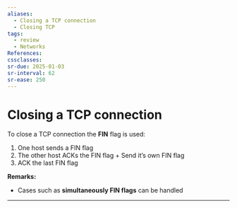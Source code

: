 ```yaml
---
aliases:
  - Closing a TCP connection
  - Closing TCP
tags:
  - review
  - Networks
References: 
cssclasses:
sr-due: 2025-01-03
sr-interval: 62
sr-ease: 250
---
```

# Closing a TCP connection

To close a TCP connection the **FIN** flag is used: 

1. One host sends a FIN flag
2. The other host ACKs the FIN flag + Send it’s own FIN flag
3. ACK the last FIN flag

**Remarks:**
+ Cases such as **simultaneously FIN flags** can be handled
***
